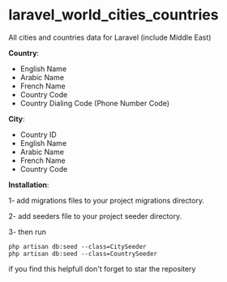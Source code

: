 # laravel_world_cities_countries
All cities and countries data for Laravel (include Middle East)

**Country**:
- English Name
- Arabic Name
- French Name
- Country Code
- Country Dialing Code (Phone Number Code)

**City**: 
- Country ID
- English Name
- Arabic Name
- French Name
- Country Code

**Installation**:

1- add migrations files to your project migrations directory.

2- add seeders file to your project seeder directory.

3- then run 

```
php artisan db:seed --class=CitySeeder
php artisan db:seed --class=CountrySeeder
```
if you find this helpfull don't forget to star the repositery


